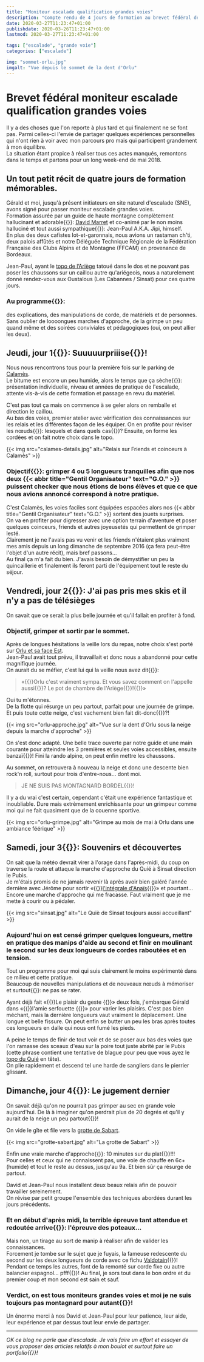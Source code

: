 ```yaml
---
title: "Moniteur escalade qualification grandes voies"
description: "Compte rendu de 4 jours de formation au brevet fédéral de moniteur escalade qualification grandes voies à la FFCAM"
date: 2020-03-27T11:23:47+01:00
publishdate: 2020-03-26T11:23:47+01:00
lastmod: 2020-03-27T11:23:47+01:00

tags: ["escalade", "grande voie"]
categories: ["escalade"]

img: "sommet-orlu.jpg"
imgalt: "Vue depuis le sommet de la dent d'Orlu"
---
```


# Brevet fédéral moniteur escalade qualification grandes voies

Il y a des choses que l'on reporte à plus tard et qui finalement ne se font pas. Parmi celles-ci l'envie de partager quelques expériences personnelles qui n'ont rien à voir avec mon parcours pro mais qui participent grandement à mon équilibre.  
La situation étant propice à réaliser tous ces actes manqués, remontons dans le temps et partons pour un long week-end de mai 2018.

## Un tout petit récit de quatre jours de formation mémorables.

Gérald et moi, jusqu'à présent initiateurs en site naturel d'escalade (SNE), avons signé pour passer moniteur escalade grandes voies.  
Formation assurée par un guide de haute montagne complètement hallucinant et adorable{{<nbsp>}}: [David Marret](https://oncledav.blogspot.com/) et co-animé par le non moins halluciné et tout aussi sympathique{{<nbsp>}}: Jean-Paul A.K.A. Jipi, himself.  
En plus des deux cafistes lot-et-garonnais, nous avions un rastaman ch'ti, deux palois affûtés et notre Déléguée Technique Régionale de la Fédération Française des Clubs Alpins et de Montagne (FFCAM) en provenance de Bordeaux.

Jean-Paul, ayant le [topo de l’Ariège](http://cafma.free.fr/) tatoué dans le dos et ne pouvant pas poser les chaussons sur un caillou autre qu'ariégeois, nous a naturelement donné rendez-vous aux Oustalous (Les Cabannes / Sinsat) pour ces quatre jours.

### Au programme{{<nbsp>}}:

des explications, des manipulations de corde, de matériels et de personnes. Sans oublier de loooongues marches d'approche, de la grimpe un peu quand même et des soirées conviviales et pédagogiques (oui, on peut allier les deux).

## Jeudi, jour 1{{<nbsp>}}: Suuuuurpriiise{{<nbsp>}}!

Nous nous rencontrons tous pour la première fois sur le parking de [Calamès](http://cafma.free.fr/calames/fr_cal.htm).  
Le bitume est encore un peu humide, alors le temps que ça sèche{{<nbsp>}}: présentation individuelle, niveau et années de pratique de l'escalade, attente vis-à-vis de cette formation et passage en revu du matériel.

C'est pas tout ça mais on commence à se geler alors on remballe et direction le caillou.  
Au bas des voies, premier atelier avec vérification des connaissances sur les relais et les différentes façon de les équiper. On en profite pour réviser les nœuds{{<nbsp>}}: lesquels et dans quels cas{{<nbsp>}}? Ensuite, on forme les cordées et on fait notre choix dans le topo.

{{< img src="calames-details.jpg" alt="Relais sur Friends et coinceurs à Calamès" >}}

### Objectif{{<nbsp>}}: grimper 4 ou 5 longueurs tranquilles afin que nos deux {{< abbr title="Gentil Organisateur" text="G.O." >}} puissent checker que nous étions de bons élèves et que ce que nous avions annoncé correspond à notre pratique.  

C'est Calamès, les voies faciles sont équipées espacées alors nos {{< abbr title="Gentil Organisateur" text="G.O." >}} sortent des jouets surprises.  
On va en profiter pour digresser avec une option terrain d'aventure et poser quelques coinceurs, friends et autres joyeusetés qui permettent de grimper lesté.  
Clairement je ne l'avais pas vu venir et les friends n'étaient plus vraiment mes amis depuis un long dimanche de septembre 2016 (ça fera peut-être l'objet d'un autre récit), mais bref passons…  
Au final ça m'a fait du bien. J'avais besoin de démystifier un peu la quincaillerie et finalement ils feront parti de l'équipement tout le reste du séjour.

## Vendredi, jour 2{{<nbsp>}}: J'ai pas pris mes skis et il n'y a pas de télésièges

On savait que ce serait la plus belle journée et qu'il fallait en profiter à fond.

### Objectif, grimper et sortir par le sommet.

Après de longues hésitations la veille lors du repas, notre choix s'est porté sur [Orlu et sa face Est](http://cafma.free.fr/Orlu/fr_orlu.htm).  
Jean-Paul avait tout prévu, il travaillait et donc nous a abandonné pour cette magnifique journée.  
On aurait du se méfier, c'est lui qui la veille nous avez dit{{<nbsp>}}:

> «{{<nbsp>}}Orlu c'est vraiment sympa. Et vous savez comment on l'appelle aussi{{<nbsp>}}? Le pot de chambre de l'Ariège{{<nbsp>}}!{{<nbsp>}}»

Oui tu m'étonnes.  
De la flotte qui résurge un peu partout, parfait pour une journée de grimpe. Et puis toute cette neige, c'est vachement bien fait dit-donc{{<nbsp>}}?!

{{< img src="orlu-approche.jpg" alt="Vue sur la dent d'Orlu sous la neige depuis la marche d'approche" >}}

On s'est donc adapté. Une belle trace ouverte par notre guide et une main courante pour atteindre les 3 premières et seules voies accessibles, ensuite banzaï{{<nbsp>}}! Fini la rando alpine, on peut enfin mettre les chaussons.

Au sommet, on retrouvera à nouveau la neige et donc une descente bien rock'n roll, surtout pour trois d'entre-nous… dont moi.

> JE NE SUIS PAS MONTAGNARD BORDEL{{<nbsp>}}!

Il y a du vrai c'est certain, cependant c'était une expérience fantastique et inoubliable. Dure mais extrèmement enrichissante pour un grimpeur comme moi qui ne fait quasiment que de la couenne sportive.

{{< img src="orlu-grimpe.jpg" alt="Grimpe au mois de mai à Orlu dans une ambiance féérique" >}}

## Samedi, jour 3{{<nbsp>}}: Souvenirs et découvertes

On sait que la météo devrait virer à l'orage dans l'après-midi, du coup on traverse la route et attaque la marche d'approche du Quié à Sinsat direction le Pubis.  
Je m'étais promis de ne jamais revenir là après avoir bien galéré l'année dernière avec Jérôme pour sortir «{{<nbsp>}}[l'intégrale d'Anaïs](/blog/integrale-anais/){{<nbsp>}}» et pourtant…  
Encore une marche d'approche qui me fracasse. Faut vraiment que je me mette à courir ou à pédaler.  

{{< img src="sinsat.jpg" alt="Le Quiè de Sinsat toujours aussi accueillant" >}}

### Aujourd'hui on est censé grimper quelques longueurs, mettre en pratique des manips d'aide au second et finir en moulinant le second sur les deux longueurs de cordes raboutées et en tension.

Tout un programme pour moi qui suis clairement le moins expérimenté dans ce milieu et cette pratique.  
Beaucoup de nouvelles manipulations et de nouveaux nœuds à mémoriser et surtout{{<nbsp>}}: ne pas se rater.  

Ayant déjà fait «{{<nbsp>}}Le plaisir du geste {{<nbsp>}}» deux fois, j'embarque Gérald dans «{{<nbsp>}}l'amie serfouette {{<nbsp>}}» pour varier les plaisirs. C'est pas bien méchant, mais la dernière longueurs vaut vraiment le déplacement. Une longue et belle fissure. On peut enfin se butter un peu les bras après toutes ces longueurs en dalle qui nous ont fumé les pieds.

A peine le temps de finir de tout voir et de se poser aux bas des voies que l'on ramasse des sceaux d'eau sur la poire tout juste abrité par le Pubis (cette phrase contient une tentative de blague pour peu que vous ayez le [topo du Quié](http://cafma.free.fr/Sinsat/fr_sins.htm) en tête).  
On plie rapidement et descend tel une harde de sangliers dans le pierrier glissant.

## Dimanche, jour 4{{<nbsp>}}: Le jugement dernier

On savait déjà qu'on ne pourrait pas grimper au sec en grande voie aujourd'hui. De là à imaginer qu'on perdrait plus de 20 degrés et qu'il y aurait de la neige un peu partout{{<nbsp>}}!

On vide le gîte et file vers la [grotte de Sabart](http://cafma.free.fr/sabart/fr_sabart.htm).  

{{< img src="grotte-sabart.jpg" alt="La grotte de Sabart" >}}

Enfin une vraie marche d'approche{{<nbsp>}}: 10 minutes sur du plat{{<nbsp>}}!!!  
Pour celles et ceux qui ne connaissent pas, une voie de chauffe en 6c+ (humide) et tout le reste au dessus, jusqu'au 9a. Et bien sûr ça résurge de partout.

David et Jean-Paul nous installent deux beaux relais afin de pouvoir travailler sereinement.  
On révise par petit groupe l'ensemble des techniques abordées durant les jours précédents.  

### Et en début d'après midi, la terrible épreuve tant attendue et redoutée arrive{{<nbsp>}}: l'épreuve des poteaux…

Mais non, un tirage au sort de manip à réaliser afin de valider les connaissances.  
Forcement je tombe sur le sujet que je fuyais, la fameuse redescente du second sur les deux longueurs de corde avec ce fichu [Valdotain](https://www.lesnoeuds.com/noeud-138-noeud-valdotain.html){{<nbsp>}}! Pendant ce temps les autres, font de la remonté sur corde fixe ou autre balancier espagnol… pfff{{<nbsp>}}!
Au final, je sors tout dans le bon ordre et du premier coup et mon second est sain et sauf.

### Verdict, on est tous moniteurs grandes voies et moi je ne suis toujours pas montagnard pour autant{{<nbsp>}}!

Un énorme merci à nos David et Jean-Paul pour leur patience, leur aide, leur expérience et par dessus tout leur envie de partager.

---

*OK ce blog ne parle que d'escalade. Je vais faire un effort et essayer de vous proposer des articles relatifs à mon boulot et surtout faire un portfolio{{<nbsp>}}!*